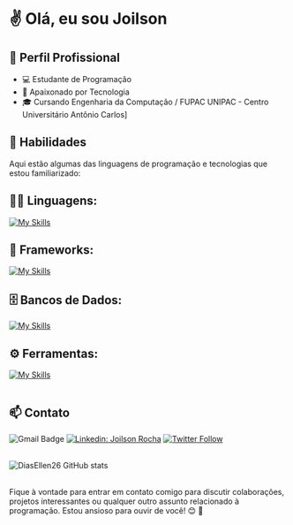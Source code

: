 # ✌️ Olá, eu sou Joilson

## 💼 Perfil Profissional

- 💻 Estudante de Programação
- 🌱 Apaixonado por Tecnologia
- 🎓 Cursando Engenharia da Computação / FUPAC UNIPAC - Centro Universitário Antônio Carlos]

## 🚀 Habilidades

Aqui estão algumas das linguagens de programação e tecnologias que estou familiarizado:

## 👨‍💻 Linguagens: 
[![My Skills](https://skillicons.dev/icons?i=java,python,javascript,c,php)](https://skillicons.dev)

## 🧰 Frameworks: 
[![My Skills](https://skillicons.dev/icons?i=react,django)](https://skillicons.dev)

## 🗄️ Bancos de Dados: 
[![My Skills](https://skillicons.dev/icons?i=mysql,mongo)](https://skillicons.dev)
## ⚙️ Ferramentas:
[![My Skills](https://skillicons.dev/icons?i=git,github,visualstudio,eclipse)](https://skillicons.dev)<br><br>

## 📫 Contato

![Gmail Badge](https://img.shields.io/badge/-{jramosrocha@gmail.com}-006bed?style=flat-square&logo=Gmail&logoColor=white&link=mailto:{jramosrocha@gmail.com})
[![Linkedin: Joilson Rocha](https://img.shields.io/badge/joilson-rocha-blue?style=flat-square&logo=Linkedin&logoColor=white&link=https://www.linkedin.com/in/joilson-rocha-970a7929a/)](https://www.linkedin.com/in/joilson-rocha-970a7929a/)
[![Twitter Follow](https://img.shields.io/twitter/follow/SeuUsuario?style=social)]({Link}) <br><br>

![DiasEllen26 GitHub stats](https://github-readme-stats.vercel.app/api?username=jramosrocha&show_icons=true&theme=dark) <br><br>

Fique à vontade para entrar em contato comigo para discutir colaborações, projetos interessantes ou qualquer outro assunto relacionado à programação. Estou ansioso para ouvir de você! 😊 👊